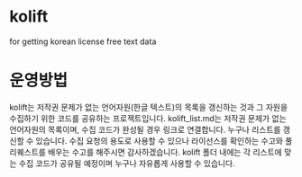 # kolift
for getting korean license free text data

# 운영방법
kolift는 저작권 문제가 없는 언어자원(한글 텍스트)의 목록을 갱신하는 것과 그 자원을 수집하기 위한 코드를 공유하는 프로젝트입니다.
kolift_list.md는 저작권 문제가 없는 언어자원의 목록이며, 수집 코드가 완성될 경우 링크로 연결합니다. 누구나 리스트를 갱신할 수 있습니다. 수집 요청의 용도로 사용할 수 있으나 라이선스를 확인하는 수고와 풀리퀘스트를 배우는 수고를 해주시면 감사하겠습니다.
kolift 폴더 내에는 각 리스트에 맞는 수집 코드가 공유될 예정이며 누구나 자유롭게 사용할 수 있습니다.
